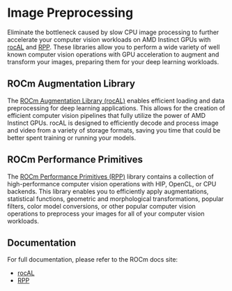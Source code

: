 # Image Preprocessing

Eliminate the bottleneck caused by slow CPU image processing to further accelerate your computer vision workloads on AMD Instinct GPUs with [rocAL](https://github.com/ROCm/rocAL) and [RPP](https://github.com/ROCm/rpp). These libraries allow you to perform a wide variety of well known computer vision operations with GPU acceleration to augment and transform your images, preparing them for your deep learning workloads.

## ROCm Augmentation Library

The [ROCm Augmentation Library (rocAL)](https://github.com/ROCm/rocAL) enables efficient loading and data preprocessing for deep learning applications. This allows for the creation of efficient computer vision pipelines that fully utilize the power of AMD Instinct GPUs. rocAL is designed to efficiently decode and process image and video from a variety of storage formats, saving you time that could be better spent training or running your models.

## ROCm Performance Primitives

The [ROCm Performance Primitives (RPP)](https://github.com/ROCm/rpp) library contains a collection of high-performance computer vision operations with HIP, OpenCL, or CPU backends. This library enables you to efficiently apply augmentations, statistical functions, geometric and morphological transformations, popular filters, color model conversions, or other popular computer vision operations to preprocess your images for all of your computer vision workloads.

## Documentation

For full documentation, please refer to the ROCm docs site:

- [rocAL](https://rocm.docs.amd.com/projects/rocAL/en/latest/)
- [RPP](https://rocm.docs.amd.com/projects/rpp/en/latest/)
